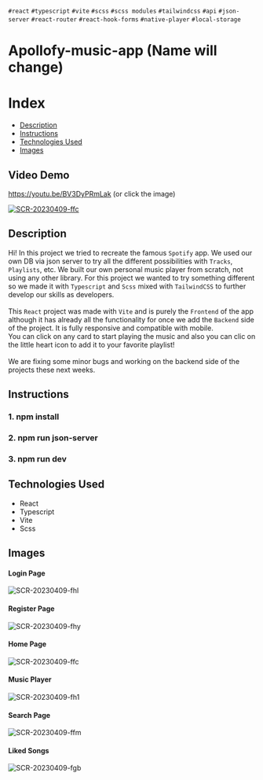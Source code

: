 `#react` `#typescript` `#vite` `#scss` `#scss modules` `#tailwindcss` `#api` `#json-server` `#react-router` `#react-hook-forms` `#native-player` `#local-storage` 

# Apollofy-music-app (Name will change)

# Index

- [Description](#description)
- [Instructions](#instructions)
- [Technologies Used](#technologies-used)
- [Images](#images)

## Video Demo

https://youtu.be/BV3DyPRmLak (or click the image)

[![SCR-20230409-ffc](https://user-images.githubusercontent.com/90968035/230962903-34bb3f62-5316-4772-881b-5a8ab73475e6.jpeg)](https://youtu.be/BV3DyPRmLak)


## Description

Hi! In this project we tried to recreate the famous `Spotify` app. We used our own DB via json server to try all the different possibilities with `Tracks`, `Playlists`, etc. We built our own 
personal music player from scratch, not using any other library. For this project we wanted to try something different so we made it with `Typescript` and `Scss` mixed with `TailwindCSS` to further develop our skills as developers.
<br><br>
This `React` project was made with `Vite` and is purely the `Frontend` of the app although it has already all the functionality for once we add the `Backend` side of the project. It is fully responsive and compatible with mobile. 
<br> 
You can click on any card to start playing the music and also you can clic on the little heart icon to add it to your favorite playlist!
<br><br>
We are fixing some minor bugs and working on the backend side of the projects these next weeks.

## Instructions

### 1. npm install
### 2. npm run json-server
### 3. npm run dev

## Technologies Used

- React <br>
- Typescript <br>
- Vite <br>
- Scss <br>

## Images

#### Login Page
![SCR-20230409-fhl](https://user-images.githubusercontent.com/90968035/230962864-6566ba64-1177-4b7f-9a12-865f7e5f47e4.jpeg)

#### Register Page
![SCR-20230409-fhy](https://user-images.githubusercontent.com/90968035/230962969-d7b64951-fb13-43d2-ae6f-1b18f61dd981.jpeg)

#### Home Page
![SCR-20230409-ffc](https://user-images.githubusercontent.com/90968035/230962983-f7748f0b-15c3-4c7f-9f68-b08fa5fe41e4.jpeg)

#### Music Player
![SCR-20230409-fh1](https://user-images.githubusercontent.com/90968035/230963005-97568872-188f-4d7f-9113-f0b39448e880.png)

#### Search Page
![SCR-20230409-ffm](https://user-images.githubusercontent.com/90968035/230963017-2ff209a6-4456-4dae-a1cc-e3ec9a18d036.png)

#### Liked Songs
![SCR-20230409-fgb](https://user-images.githubusercontent.com/90968035/230963043-e4ec39f6-49ff-46e0-97ea-e4d6b3d5ebb5.png)



